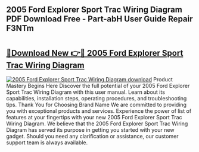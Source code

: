 ## 2005 Ford Explorer Sport Trac Wiring Diagram PDF Download Free - Part-abH User Guide Repair F3NTm

# <h2><a href="http://dfmtm2h.blite.top/?on=2005+Ford+Explorer+Sport+Trac+Wiring+Diagram">🔗Download New 👉🔴 2005 Ford Explorer Sport Trac Wiring Diagram</a></h2>

[![2005 Ford Explorer Sport Trac Wiring Diagram download](https://i.imgur.com/lujVjoI.png)](http://dfmtm2h.blite.top/?on=2005+Ford+Explorer+Sport+Trac+Wiring+Diagram)
Product Mastery Begins Here Discover the full potential of your 2005 Ford Explorer Sport Trac Wiring Diagram with this user manual. Learn about its capabilities, installation steps, operating procedures, and troubleshooting tips. Thank You for Choosing Brand Name We are committed to providing you with exceptional products and services. Experience the power of list of features at your fingertips with your new 2005 Ford Explorer Sport Trac Wiring Diagram. We believe that the 2005 Ford Explorer Sport Trac Wiring Diagram has served its purpose in getting you started with your new gadget. Should you need any clarification or assistance, our customer support team is always available.
